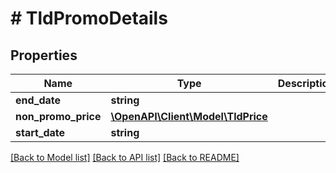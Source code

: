 # # TldPromoDetails

## Properties

Name | Type | Description | Notes
------------ | ------------- | ------------- | -------------
**end_date** | **string** |  | [optional]
**non_promo_price** | [**\OpenAPI\Client\Model\TldPrice**](TldPrice.md) |  | [optional]
**start_date** | **string** |  | [optional]

[[Back to Model list]](../../README.md#models) [[Back to API list]](../../README.md#endpoints) [[Back to README]](../../README.md)
